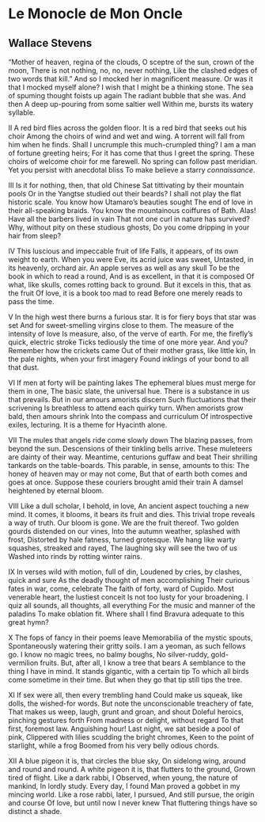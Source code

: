 # Le Monocle de Mon Oncle
## Wallace Stevens
“Mother of heaven, regina of the clouds,
O sceptre of the sun, crown of the moon,
There is not nothing, no, no, never nothing,
Like the clashed edges of two words that kill.”
And so I mocked her in magnificent measure.
Or was it that I mocked myself alone?
I wish that I might be a thinking stone.
The sea of spuming thought foists up again
The radiant bubble that she was. And then
A deep up-pouring from some saltier well
Within me, bursts its watery syllable.

II
A red bird flies across the golden floor.
It is a red bird that seeks out his choir
Among the choirs of wind and wet and wing.
A torrent will fall from him when he finds.
Shall I uncrumple this much-crumpled thing?
I am a man of fortune greeting heirs;
For it has come that thus I greet the spring.
These choirs of welcome choir for me farewell.
No spring can follow past meridian.
Yet you persist with anecdotal bliss
To make believe a starry _connaissance_.

III
Is it for nothing, then, that old Chinese
Sat tittivating by their mountain pools
Or in the Yangtse studied out their beards?
I shall not play the flat historic scale.
You know how Utamaro’s beauties sought
The end of love in their all-speaking braids.
You know the mountainous coiffures of Bath.
Alas! Have all the barbers lived in vain
That not one curl in nature has survived?
Why, without pity on these studious ghosts,
Do you come dripping in your hair from sleep?

IV
This luscious and impeccable fruit of life
Falls, it appears, of its own weight to earth.
When you were Eve, its acrid juice was sweet,
Untasted, in its heavenly, orchard air.
An apple serves as well as any skull
To be the book in which to read a round,
And is as excellent, in that it is composed
Of what, like skulls, comes rotting back to ground.
But it excels in this, that as the fruit
Of love, it is a book too mad to read
Before one merely reads to pass the time.

V
In the high west there burns a furious star.
It is for fiery boys that star was set
And for sweet-smelling virgins close to them.
The measure of the intensity of love
Is measure, also, of the verve of earth.
For me, the firefly’s quick, electric stroke
Ticks tediously the time of one more year.
And you? Remember how the crickets came
Out of their mother grass, like little kin,
In the pale nights, when your first imagery
Found inklings of your bond to all that dust.

VI
If men at forty will be painting lakes
The ephemeral blues must merge for them in one,
The basic slate, the universal hue.
There is a substance in us that prevails.
But in our amours amorists discern
Such fluctuations that their scrivening
Is breathless to attend each quirky turn.
When amorists grow bald, then amours shrink
Into the compass and curriculum
Of introspective exiles, lecturing.
It is a theme for Hyacinth alone.

VII
The mules that angels ride come slowly down
The blazing passes, from beyond the sun.
Descensions of their tinkling bells arrive.
These muleteers are dainty of their way.
Meantime, centurions guffaw and beat
Their shrilling tankards on the table-boards.
This parable, in sense, amounts to this:
The honey of heaven may or may not come,
But that of earth both comes and goes at once.
Suppose these couriers brought amid their train
A damsel heightened by eternal bloom.

VIII
Like a dull scholar, I behold, in love,
An ancient aspect touching a new mind.
It comes, it blooms, it bears its fruit and dies.
This trivial trope reveals a way of truth.
Our bloom is gone. We are the fruit thereof.
Two golden gourds distended on our vines,
Into the autumn weather, splashed with frost,
Distorted by hale fatness, turned grotesque.
We hang like warty squashes, streaked and rayed,
The laughing sky will see the two of us
Washed into rinds by rotting winter rains.

IX
In verses wild with motion, full of din,
Loudened by cries, by clashes, quick and sure
As the deadly thought of men accomplishing
Their curious fates in war, come, celebrate
The faith of forty, ward of Cupido.
Most venerable heart, the lustiest conceit
Is not too lusty for your broadening.
I quiz all sounds, all thoughts, all everything
For the music and manner of the paladins
To make oblation fit. Where shall I find
Bravura adequate to this great hymn?

X
The fops of fancy in their poems leave
Memorabilia of the mystic spouts,
Spontaneously watering their gritty soils.
I am a yeoman, as such fellows go.
I know no magic trees, no balmy boughs,
No silver-ruddy, gold-vermilion fruits.
But, after all, I know a tree that bears
A semblance to the thing I have in mind.
It stands gigantic, with a certain tip
To which all birds come sometime in their time.
But when they go that tip still tips the tree.

XI
If sex were all, then every trembling hand
Could make us squeak, like dolls, the wished-for words.
But note the unconscionable treachery of fate,
That makes us weep, laugh, grunt and groan, and shout
Doleful heroics, pinching gestures forth
From madness or delight, without regard
To that first, foremost law. Anguishing hour!
Last night, we sat beside a pool of pink,
Clippered with lilies scudding the bright chromes,
Keen to the point of starlight, while a frog
Boomed from his very belly odious chords.

XII
A blue pigeon it is, that circles the blue sky,
On sidelong wing, around and round and round.
A white pigeon it is, that flutters to the ground,
Grown tired of flight. Like a dark rabbi, I
Observed, when young, the nature of mankind,
In lordly study. Every day, I found
Man proved a gobbet in my mincing world.
Like a rose rabbi, later, I pursued,
And still pursue, the origin and course
Of love, but until now I never knew
That fluttering things have so distinct a shade.